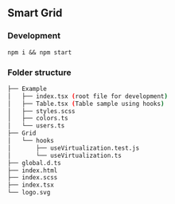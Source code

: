 ## Smart Grid

### Development

`npm i && npm start`

### Folder structure

```bash
├── Example
│   ├── index.tsx (root file for development)
│   ├── Table.tsx (Table sample using hooks)
│   ├── styles.scss
│   ├── colors.ts
│   └── users.ts
├── Grid
│   └── hooks
│       ├── useVirtualization.test.js
│       └── useVirtualization.ts
├── global.d.ts
├── index.html
├── index.scss
├── index.tsx
└── logo.svg
```

